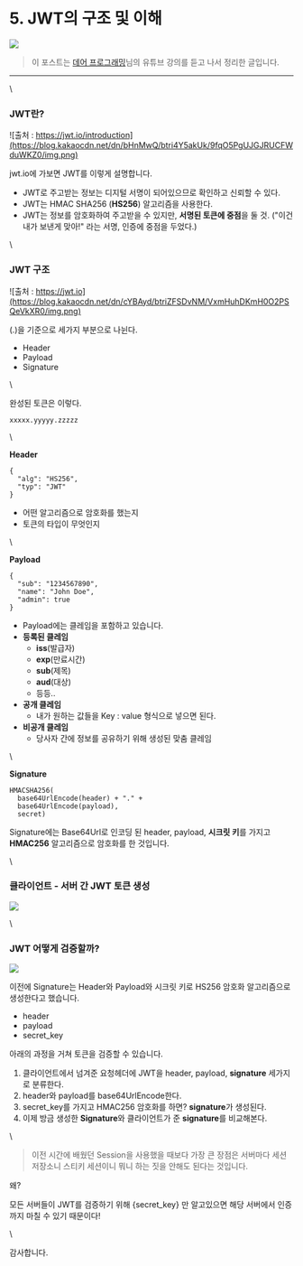 # 5. JWT의 구조 및 이해

![](https://blog.kakaocdn.net/dn/bYPL7y/btri8tbzJgy/0KYtudupiUCOm3zz7fd3Y1/img.png)

> 이 포스트는 [데어 프로그래밍](https://www.youtube.com/channel/UCVrhnbfe78ODeQglXtT1Elw)님의 유튜브 강의를 듣고 나서 정리한 글입니다.

***

\


### JWT란?

![출처 : https://jwt.io/introduction](https://blog.kakaocdn.net/dn/bHnMwQ/btri4Y5akUk/9fqO5PgUJGJRUCFWduWKZ0/img.png)

jwt.io에 가보면 JWT를 이렇게 설명합니다.

* JWT로 주고받는 정보는 디지털 서명이 되어있으므로 확인하고 신뢰할 수 있다.
* JWT는 HMAC SHA256 (**HS256**) 알고리즘을 사용한다.
* JWT는 정보를 암호화하여 주고받을 수 있지만, **서명된 토큰에 중점**을 둘 것. ("이건 내가 보낸게 맞아!" 라는 서명, 인증에 중점을 두었다.)

\


### JWT 구조

![출처 : https://jwt.io](https://blog.kakaocdn.net/dn/cYBAyd/btriZFSDvNM/VxmHuhDKmH0O2PSQeVkXR0/img.png)

(.)을 기준으로 세가지 부분으로 나뉜다.

* Header
* Payload
* Signature

\


완성된 토큰은 이렇다.

```
xxxxx.yyyyy.zzzzz
```

\


**Header**

```
{
  "alg": "HS256",
  "typ": "JWT"
}
```

* 어떤 알고리즘으로 암호화를 했는지
* 토큰의 타입이 무엇인지

\


**Payload**

```
{
  "sub": "1234567890",
  "name": "John Doe",
  "admin": true
}
```

* Payload에는 클레임을 포함하고 있습니다.
* **등록된 클레임**
  * **iss**(발급자)
  * **exp**(만료시간)
  * **sub**(제목)
  * **aud**(대상)
  * 등등..
* **공개 클레임**
  * 내가 원하는 값들을 Key : value 형식으로 넣으면 된다.
* **비공개 클레임**
  * 당사자 간에 정보를 공유하기 위해 생성된 맞춤 클레임

\


**Signature**

```
HMACSHA256(
  base64UrlEncode(header) + "." +
  base64UrlEncode(payload),
  secret)
```

Signature에는 Base64Url로 인코딩 된 header, payload, **시크릿 키**를 가지고 **HMAC256** 알고리즘으로 암호화를 한 것입니다.

\


### 클라이언트 - 서버 간 JWT 토큰 생성

![](https://blog.kakaocdn.net/dn/dpU8ao/btri67UmmPM/8s2WrXqAJAprc97QfD9wRK/img.png)

\


### JWT 어떻게 검증할까?

![](https://blog.kakaocdn.net/dn/botDu4/btriYWNV4rH/Ng59lNFYKP2rqjw4Bg1sz1/img.png)

이전에 Signature는 Header와 Payload와 시크릿 키로 HS256 암호화 알고리즘으로 생성한다고 했습니다.

* header
* payload
* secret\_key

아래의 과정을 거쳐 토큰을 검증할 수 있습니다.

1. 클라이언트에서 넘겨준 요청헤더에 JWT을 header, payload, **signature** 세가지로 분류한다.
2. header와 payload를 base64UrlEncode한다.
3. secret\_key를 가지고 HMAC256 암호화를 하면? **signature**가 생성된다.
4. 이제 방금 생성한 **Signature**와 클라이언트가 준 **signature**를 비교해본다.

\


> 이전 시간에 배웠던 Session을 사용했을 때보다 가장 큰 장점은 서버마다 세션 저장소니 스티키 세션이니 뭐니 하는 짓을 안해도 된다는 것입니다.

왜?

모든 서버들이 JWT를 검증하기 위해 {secret\_key} 만 알고있으면 해당 서버에서 인증까지 마칠 수 있기 때문이다!

\


감사합니다.
